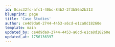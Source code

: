 ```yaml
---
id: 8cac32fc-afc1-40bc-84b2-2f3b56a2b313
blueprint: page
title: 'Case Studies'
author: ce4d9da0-2744-4453-a6cd-e1ca8d18260e
template: main
updated_by: ce4d9da0-2744-4453-a6cd-e1ca8d18260e
updated_at: 1756136397
---
```

